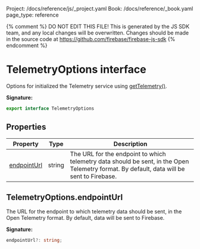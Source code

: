 Project: /docs/reference/js/_project.yaml
Book: /docs/reference/_book.yaml
page_type: reference

{% comment %}
DO NOT EDIT THIS FILE!
This is generated by the JS SDK team, and any local changes will be
overwritten. Changes should be made in the source code at
https://github.com/firebase/firebase-js-sdk
{% endcomment %}

# TelemetryOptions interface
Options for initialized the Telemetry service using [getTelemetry()](./telemetry_.md#gettelemetry_448bdc6)<!-- -->.

<b>Signature:</b>

```typescript
export interface TelemetryOptions 
```

## Properties

|  Property | Type | Description |
|  --- | --- | --- |
|  [endpointUrl](./telemetry_react.telemetryoptions.md#telemetryoptionsendpointurl) | string | The URL for the endpoint to which telemetry data should be sent, in the Open Telemetry format. By default, data will be sent to Firebase. |

## TelemetryOptions.endpointUrl

The URL for the endpoint to which telemetry data should be sent, in the Open Telemetry format. By default, data will be sent to Firebase.

<b>Signature:</b>

```typescript
endpointUrl?: string;
```
